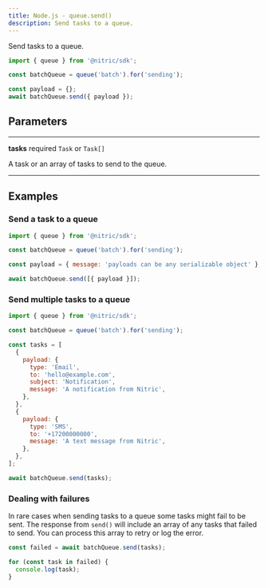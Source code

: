 ```yaml
---
title: Node.js - queue.send()
description: Send tasks to a queue.
---
```


Send tasks to a queue.

```javascript
import { queue } from '@nitric/sdk';

const batchQueue = queue('batch').for('sending');

const payload = {};
await batchQueue.send({ payload });
```

## Parameters

---

**tasks** required `Task` or `Task[]`

A task or an array of tasks to send to the queue.

---

## Examples

### Send a task to a queue

```javascript
import { queue } from '@nitric/sdk';

const batchQueue = queue('batch').for('sending');

const payload = { message: 'payloads can be any serializable object' };

await batchQueue.send([{ payload }]);
```

### Send multiple tasks to a queue

```javascript
import { queue } from '@nitric/sdk';

const batchQueue = queue('batch').for('sending');

const tasks = [
  {
    payload: {
      type: 'Email',
      to: 'hello@example.com',
      subject: 'Notification',
      message: 'A notification from Nitric',
    },
  },
  {
    payload: {
      type: 'SMS',
      to: '+17200000000',
      message: 'A text message from Nitric',
    },
  },
];

await batchQueue.send(tasks);
```

### Dealing with failures

In rare cases when sending tasks to a queue some tasks might fail to be sent. The response from `send()` will include an array of any tasks that failed to send. You can process this array to retry or log the error.

```javascript
const failed = await batchQueue.send(tasks);

for (const task in failed) {
  console.log(task);
}
```
